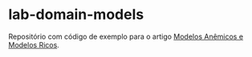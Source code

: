 # lab-domain-models
 
Repositório com código de exemplo para o artigo [Modelos Anêmicos e Modelos Ricos](https://dev.to/wsantosdev/design-modelos-anemicos-e-modelos-ricos-4k8f).

